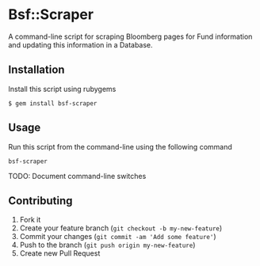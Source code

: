 # Bsf::Scraper

A command-line script for scraping Bloomberg pages for Fund information and
updating this information in a Database.

## Installation

Install this script using rubygems

    $ gem install bsf-scraper

## Usage

Run this script from the command-line using the following command

    bsf-scraper

TODO: Document command-line switches

## Contributing

1. Fork it
2. Create your feature branch (`git checkout -b my-new-feature`)
3. Commit your changes (`git commit -am 'Add some feature'`)
4. Push to the branch (`git push origin my-new-feature`)
5. Create new Pull Request
